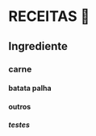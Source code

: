 # RECEITAS :meat_on_bone:





## Ingrediente

### carne

#### batata palha

#### outros

##### *testes*





